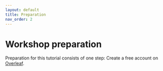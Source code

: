 ```yaml
---
layout: default
title: Preparation
nav_order: 2
---
```


# Workshop preparation 

Preparation for this tutorial consists of one step: Create a free account on [Overleaf](https://www.overleaf.com/).

